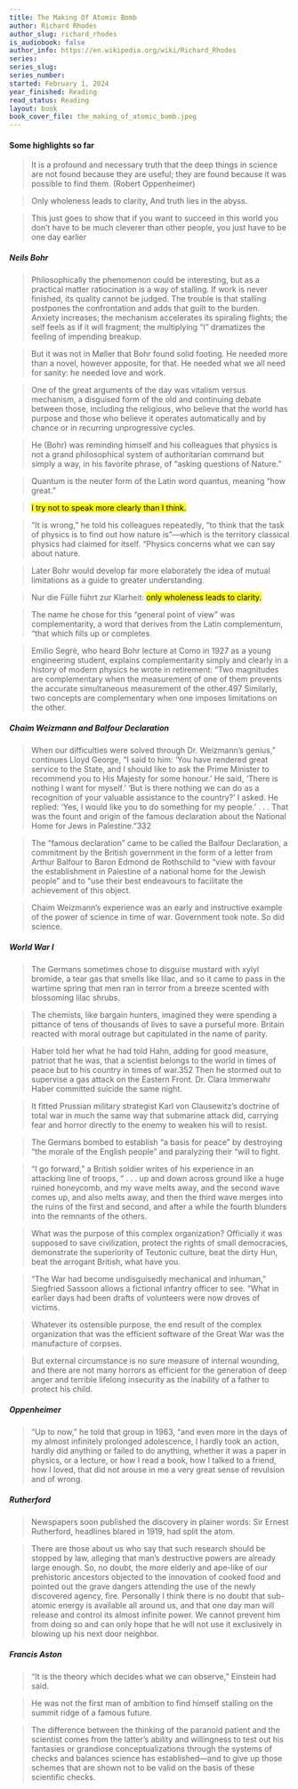 ```yaml
---
title: The Making Of Atomic Bomb
author: Richard Rhodes
author_slug: richard_rhodes
is_audiobook: false
author_info: https://en.wikipedia.org/wiki/Richard_Rhodes
series: 
series_slug: 
series_number: 
started: February 1, 2024
year_finished: Reading
read_status: Reading
layout: book
book_cover_file: the_making_of_atomic_bomb.jpeg
---
```


#### Some highlights so far

>It is a profound and necessary truth that the deep things in science are not found because they are useful; they are found because
>it was possible to find them.
>(Robert Oppenheimer)

>Only wholeness leads to clarity,
>And truth lies in the abyss.

>This just goes to show that if you want to succeed in this world you don’t have to be much cleverer than other people, you just have to be one day earlier

##### Neils Bohr

   >Philosophically the phenomenon could be interesting, but as a practical matter ratiocination is a way of stalling. If work is never finished, its quality cannot be judged. The trouble is that stalling postpones the confrontation and adds that guilt to the burden. Anxiety increases; the mechanism accelerates its spiraling flights; the self feels as if it will fragment; the multiplying “I” dramatizes the feeling of impending breakup.

   >But it was not in Møller that Bohr found solid footing. He needed more than a novel, however apposite, for that. He needed what we all need for sanity: he needed love and work.

   >One of the great arguments of the day was vitalism versus mechanism, a disguised form of the old and continuing debate between those, including the religious, who believe that the world has purpose and those who believe it operates automatically and by chance or in recurring unprogressive cycles.

   >He (Bohr) was reminding himself and his colleagues that physics is not a grand philosophical system of authoritarian command but simply a way, in his favorite phrase, of “asking questions of Nature.”

   >Quantum is the neuter form of the Latin word quantus, meaning “how great.”

   ><mark>I try not to speak more clearly than I think.</mark>

   >“It is wrong,” he told his colleagues repeatedly, “to think that the task of physics is to find out how nature is”—which is the territory classical physics had claimed for itself. “Physics concerns what we can say about nature.

   >Later Bohr would develop far more elaborately the idea of mutual limitations as a guide to greater understanding.

   >Nur die Fülle führt zur Klarheit: <mark>only wholeness leads to clarity.</mark>

   >The name he chose for this “general point of view” was complementarity, a word that derives from the Latin complementum, “that which fills up or completes.

   >Emilio Segrè, who heard Bohr lecture at Como in 1927 as a young engineering student, explains complementarity simply and clearly in a history of modern physics he wrote in retirement: “Two magnitudes are complementary when the measurement of one of them prevents the accurate simultaneous measurement of the other.497 Similarly, two concepts are complementary when one imposes limitations on the other.

##### Chaim Weizmann and Balfour Declaration

  > When our difficulties were solved through Dr. Weizmann’s genius,” continues Lloyd George, “I said to him: ‘You have rendered great service to the State, and I should like to ask the Prime Minister to recommend you to His Majesty for some honour.’ He said, ‘There is nothing I want for myself.’ ‘But is there nothing we can do as a recognition of your valuable assistance to the country?’ I asked. He replied: ‘Yes, I would like you to do something for my people.’ . . . That was the fount and origin of the famous declaration about the National Home for Jews in Palestine.”332

   >The “famous declaration” came to be called the Balfour Declaration, a commitment by the British government in the form of a letter from Arthur Balfour to Baron Edmond de Rothschild to “view with favour the establishment in Palestine of a national home for the Jewish people” and to “use their best endeavours to facilitate the achievement of this object.

   >Chaim Weizmann’s experience was an early and instructive example of the power of science in time of war. Government took note. So did science.

##### World War I

   >The Germans sometimes chose to disguise mustard with xylyl bromide, a tear gas that smells like lilac, and so it came to pass in the wartime spring that men ran in terror from a breeze scented with blossoming lilac shrubs.

   >The chemists, like bargain hunters, imagined they were spending a pittance of tens of thousands of lives to save a purseful more. Britain reacted with moral outrage but capitulated in the name of parity.

   >Haber told her what he had told Hahn, adding for good measure, patriot that he was, that a scientist belongs to the world in times of peace but to his country in times of war.352 Then he stormed out to supervise a gas attack on the Eastern Front. Dr. Clara Immerwahr Haber committed suicide the same night.

   >It fitted Prussian military strategist Karl von Clausewitz’s doctrine of total war in much the same way that submarine attack did, carrying fear and horror directly to the enemy to weaken his will to resist.

   >The Germans bombed to establish “a basis for peace” by destroying “the morale of the English people” and paralyzing their “will to fight.

   >“I go forward,” a British soldier writes of his experience in an attacking line of troops, “ . . . up and down across ground like a huge ruined honeycomb, and my wave melts away, and the second wave comes up, and also melts away, and then the third wave merges into the ruins of the first and second, and after a while the fourth blunders into the remnants of the others.

   >What was the purpose of this complex organization? Officially it was supposed to save civilization, protect the rights of small democracies, demonstrate the superiority of Teutonic culture, beat the dirty Hun, beat the arrogant British, what have you.

   >“The War had become undisguisedly mechanical and inhuman,” Siegfried Sassoon allows a fictional infantry officer to see. “What in earlier days had been drafts of volunteers were now droves of victims.

   > Whatever its ostensible purpose, the end result of the complex organization that was the efficient software of the Great War was the manufacture of corpses.

   >But external circumstance is no sure measure of internal wounding, and there are not many horrors as efficient for the generation of deep anger and terrible lifelong insecurity as the inability of a father to protect his child.

##### Oppenheimer

   >“Up to now,” he told that group in 1963, “and even more in the days of my almost infinitely prolonged adolescence, I hardly took an action, hardly did anything or failed to do anything, whether it was a paper in physics, or a lecture, or how I read a book, how I talked to a friend, how I loved, that did not arouse in me a very great sense of revulsion and of wrong.

##### Rutherford

   >Newspapers soon published the discovery in plainer words: Sir Ernest Rutherford, headlines blared in 1919, had split the atom.

   >There are those about us who say that such research should be stopped by law, alleging that man’s destructive powers are already large enough. So, no doubt, the more elderly and ape-like of our prehistoric ancestors objected to the innovation of cooked food and pointed out the grave dangers attending the use of the newly discovered agency, fire. Personally I think there is no doubt that sub-atomic energy is available all around us, and that one day man will release and control its almost infinite power. We cannot prevent him from doing so and can only hope that he will not use it exclusively in blowing up his next door neighbor.

##### Francis Aston

   >“It is the theory which decides what we can observe,” Einstein had said.

   >He was not the first man of ambition to find himself stalling on the summit ridge of a famous future.

>The difference between the thinking of the paranoid patient and the scientist comes from the latter’s ability and willingness to test out his fantasies or grandiose conceptualizations through the systems of checks and balances science has established—and to give up those schemes that are shown not to be valid on the basis of these scientific checks.
